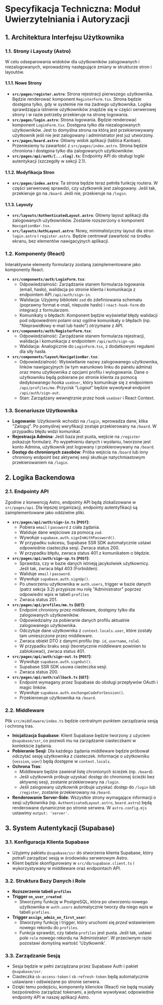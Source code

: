 # Specyfikacja Techniczna: Moduł Uwierzytelniania i Autoryzacji

## 1. Architektura Interfejsu Użytkownika

### 1.1. Strony i Layouty (Astro)

W celu odseparowania widoków dla użytkowników zalogowanych i niezalogowanych, wprowadzimy następujące zmiany w strukturze stron i layoutów.

#### 1.1.1. Nowe Strony

- **`src/pages/register.astro`**: Strona rejestracji pierwszego użytkownika. Będzie renderować komponent `RegisterForm.tsx`. Strona będzie dostępna tylko, gdy w systemie nie ma żadnego użytkownika. Logika sprawdzająca istnienie użytkowników znajdzie się w części serwerowej strony i w razie potrzeby przekieruje na stronę logowania.
- **`src/pages/login.astro`**: Strona logowania. Będzie renderować komponent `LoginForm.tsx`. Dostępna tylko dla niezalogowanych użytkowników. Jest to domyślna strona na którą jest przekierowywany użytkownik jeśli nie jest zalogowany i administrator jest już utworzony.
- **`src/pages/board.astro`**: Główny widok aplikacji (tablica Kanban). Przeniesiemy tu zawartość z `src/pages/index.astro`. Strona będzie chroniona i dostępna tylko dla zalogowanych użytkowników.
- **`src/pages/api/auth/[...slug].ts`**: Endpointy API do obsługi logiki autentykacji (szczegóły w sekcji 2.1).

#### 1.1.2. Modyfikacja Stron

- **`src/pages/index.astro`**: Ta strona będzie teraz pełniła funkcję routera. W części serwerowej sprawdzi, czy użytkownik jest zalogowany. Jeśli tak, przekieruje go na `/board`. Jeśli nie, przekieruje na `/login`.

#### 1.1.3. Layouty

- **`src/layouts/AuthenticatedLayout.astro`**: Główny layout aplikacji dla zalogowanych użytkowników. Zostanie rozszerzony o komponent `NavigationBar.tsx`.
- **`src/layouts/AuthLayout.astro`**: Nowy, minimalistyczny layout dla stron `login.astro` i `register.astro`. Będzie centrował zawartość na środku ekranu, bez elementów nawigacyjnych aplikacji.

### 1.2. Komponenty (React)

Interaktywne elementy formularzy zostaną zaimplementowane jako komponenty React.

- **`src/components/auth/LoginForm.tsx`**:
  - Odpowiedzialność: Zarządzanie stanem formularza logowania (email, hasło), walidacja po stronie klienta i komunikacja z endpointem API `/api/auth/sign-in`.
  - Walidacja: Użyjemy biblioteki `zod` do zdefiniowania schematu (poprawny format e-mail, niepuste hasło) i `react-hook-form` do integracji z formularzem.
  - Komunikaty o błędach: Komponent będzie wyświetlał błędy walidacji pod odpowiednimi polami oraz ogólne komunikaty o błędach (np. "Nieprawidłowy e-mail lub hasło") otrzymane z API.
- **`src/components/auth/RegisterForm.tsx`**:
  - Odpowiedzialność: Zarządzanie stanem formularza rejestracji, walidacja i komunikacja z endpointem `/api/auth/sign-up`.
  - Walidacja: Analogicznie do `LoginForm.tsx`, z dodatkowymi regułami dla siły hasła.
- **`src/components/layout/NavigationBar.tsx`**:
  - Odpowiedzialność: Wyświetlanie nazwy zalogowanego użytkownika, linków nawigacyjnych (w tym warunkowo linku do panelu admina) oraz menu użytkownika z opcjami profilu i wylogowania. Dane o użytkowniku będą pobierane po stronie klienta za pomocą dedykowanego hooka `useUser`, który komunikuje się z endpointem `/api/profiles/me`. Przycisk "Logout" będzie wywoływał endpoint `/api/auth/sign-out`.
  - Stan: Zarządzany wewnętrznie przez hook `useUser` i React Context.

### 1.3. Scenariusze Użytkownika

- **Logowanie**: Użytkownik wchodzi na `/login`, wprowadza dane, klika "Zaloguj". Po pomyślnej weryfikacji zostaje przekierowany na `/board`. W przypadku błędu widzi komunikat.
- **Rejestracja Admina**: Jeśli baza jest pusta, wejście na `/register` pokazuje formularz. Po wypełnieniu danych i wysłaniu, tworzone jest konto Admina, użytkownik jest logowany i przekierowywany na `/board`.
- **Dostęp do chronionych zasobów**: Próba wejścia na `/board` lub inny chroniony endpoint bez aktywnej sesji skutkuje natychmiastowym przekierowaniem na `/login`.

## 2. Logika Backendowa

### 2.1. Endpointy API

Zgodnie z konwencją Astro, endpointy API będą zlokalizowane w `src/pages/api`. Dla lepszej organizacji, endpointy autentyfikacji są zaimplementowane jako oddzielne pliki.

- **`src/pages/api/auth/sign-in.ts` (`POST`)**:
  - Pobiera `email` i `password` z ciała żądania.
  - Waliduje dane wejściowe za pomocą `zod`.
  - Wywołuje `supabase.auth.signInWithPassword()`.
  - W przypadku sukcesu, Supabase SSR SDK automatycznie ustawi odpowiednie ciasteczka sesji. Zwraca status 200.
  - W przypadku błędu, zwraca status 401 z komunikatem o błędzie.
- **`src/pages/api/auth/sign-up.ts` (`POST`)**:
  - Sprawdza, czy w bazie danych istnieją jacykolwiek użytkownicy. Jeśli tak, zwraca błąd 403 (Forbidden).
  - Waliduje `email` i `password`.
  - Wywołuje `supabase.auth.signUp()`.
  - Po utworzeniu użytkownika w `auth.users`, trigger w bazie danych (patrz sekcja 3.2) przypisze mu rolę "Administrator" poprzez odpowiedni wpis w tabeli `profiles`
  - Zwraca status 201.
- **`src/pages/api/profiles/me.ts` (`GET`)**:
  - Endpoint chroniony przez middleware, dostępny tylko dla zalogowanych użytkowników.
  - Odpowiedzialny za pobieranie danych profilu aktualnie zalogowanego użytkownika.
  - Odczytuje dane użytkownika z `context.locals.user`, które zostały tam umieszczone przez middleware.
  - Zwraca obiekt DTO z danymi profilu (np. `id`, `username`, `role`).
  - W przypadku braku sesji (teoretycznie middleware powinien to zablokować), zwraca status 401.
- **`src/pages/api/auth/sign-out.ts` (`POST`)**:
  - Wywołuje `supabase.auth.signOut()`.
  - Supabase SSR SDK usuwa ciasteczka sesji.
  - Zwraca status 200.
- **`src/pages/api/auth/callback.ts` (`GET`)**:
  - Endpoint wymagany przez Supabase do obsługi przepływów OAuth i magic linków.
  - Wywołuje `supabase.auth.exchangeCodeForSession()`.
  - Przekierowuje użytkownika na `/board`.

### 2.2. Middleware

Plik `src/middleware/index.ts` będzie centralnym punktem zarządzania sesją i ochroną tras.

- **Inicjalizacja Supabase**: Klient Supabase będzie tworzony z użyciem `@supabase/ssr`, co pozwoli mu na zarządzanie ciasteczkami w kontekście żądania.
- **Pobieranie Sesji**: Dla każdego żądania middleware będzie próbował odczytać sesję użytkownika z ciasteczek. Informacje o użytkowniku (`session`, `user`) będą dostępne w `context.locals`.
- **Ochrona Tras**:
  - Middleware będzie zawierał listę chronionych ścieżek (np. `/board`).
  - Jeśli użytkownik próbuje uzyskać dostęp do chronionej ścieżki bez aktywnej sesji, zostanie przekierowany na `/login`.
  - Jeśli zalogowany użytkownik próbuje uzyskać dostęp do `/login` lub `/register`, zostanie przekierowany na `/board`.
- **Renderowanie Server-Side**: Wszystkie strony wymagające informacji o sesji użytkownika (np. `AuthenticatedLayout.astro`, `board.astro`) będą renderowane dynamicznie po stronie serwera. W `astro.config.mjs` ustawimy `output: 'server'`.

## 3. System Autentykacji (Supabase)

### 3.1. Konfiguracja Klienta Supabase

- Użyjemy pakietu `@supabase/ssr` do stworzenia klienta Supabase, który potrafi zarządzać sesją w środowisku serwerowym Astro.
- Klient będzie skonfigurowany w `src/db/supabase.client.ts` i wykorzystywany w middleware oraz endpointach API.

### 3.2. Struktura Bazy Danych i Role

- **Rozszerzenie tabeli `profiles`**
- **Trigger `on_user_created`**:
  - Stworzymy funkcję w PostgreSQL, która po utworzeniu nowego użytkownika w `auth.users` automatycznie tworzy dla niego wpis w tabeli `profiles`.
- **Trigger `assign_admin_on_first_user`**:
  - Stworzymy funkcję i trigger, który uruchomi się _przed_ wstawieniem nowego rekordu do `profiles`.
  - Funkcja sprawdzi, czy tabela `profiles` jest pusta. Jeśli tak, ustawi pole `role` nowego rekordu na 'Administrator'. W przeciwnym razie pozostawi domyślną wartość 'Użytkownik'.

### 3.3. Zarządzanie Sesją

- Sesja będzie w pełni zarządzana przez Supabase Auth i pakiet `@supabase/ssr`.
- Ciasteczka `sb-access-token` i `sb-refresh-token` będą automatycznie ustawiane i odświeżane po stronie serwera.
- Dzięki temu podejściu, komponenty klienckie (React) nie będą musiały bezpośrednio zarządzać tokenami, a jedynie wywoływać odpowiednie endpointy API w naszej aplikacji Astro.

